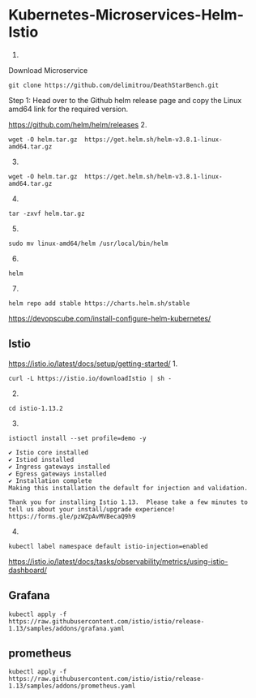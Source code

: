 # Kubernetes-Microservices-Helm-Istio

1.
Download Microservice 
```
git clone https://github.com/delimitrou/DeathStarBench.git
```
Step 1: Head over to the Github helm release page and copy the Linux amd64 link for the required version.

https://github.com/helm/helm/releases
2.
```
wget -O helm.tar.gz  https://get.helm.sh/helm-v3.8.1-linux-amd64.tar.gz
```
3.
```
wget -O helm.tar.gz  https://get.helm.sh/helm-v3.8.1-linux-amd64.tar.gz

```
4.
```
tar -zxvf helm.tar.gz
```
5.
```
sudo mv linux-amd64/helm /usr/local/bin/helm
```
6.
```
helm
```
7.
```
helm repo add stable https://charts.helm.sh/stable

```
https://devopscube.com/install-configure-helm-kubernetes/

## lstio
https://istio.io/latest/docs/setup/getting-started/
1.
```
curl -L https://istio.io/downloadIstio | sh -

```
2.
```
cd istio-1.13.2
```
3.
```
istioctl install --set profile=demo -y

✔ Istio core installed                                                          
✔ Istiod installed                                                              
✔ Ingress gateways installed                                                    
✔ Egress gateways installed                                                     
✔ Installation complete                                                        
Making this installation the default for injection and validation.

Thank you for installing Istio 1.13.  Please take a few minutes to tell us about your install/upgrade experience!  https://forms.gle/pzWZpAvMVBecaQ9h9

```
4.
```
kubectl label namespace default istio-injection=enabled
```
https://istio.io/latest/docs/tasks/observability/metrics/using-istio-dashboard/
## Grafana
```
kubectl apply -f https://raw.githubusercontent.com/istio/istio/release-1.13/samples/addons/grafana.yaml
```
## prometheus
```
kubectl apply -f https://raw.githubusercontent.com/istio/istio/release-1.13/samples/addons/prometheus.yaml
```


